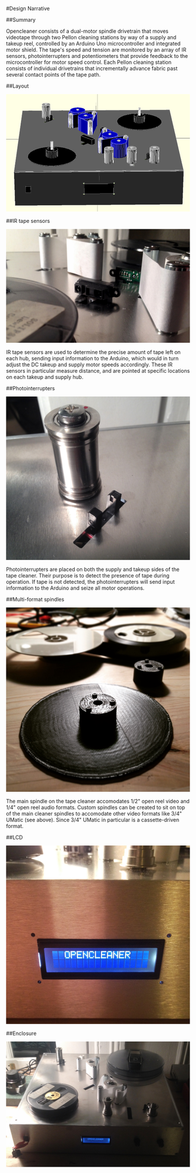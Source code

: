 #Design Narrative

##Summary

Opencleaner consists of a dual-motor spindle drivetrain that moves videotape through two Pellon cleaning stations by way of a supply and takeup reel, controlled by an Arduino Uno microcontroller and integrated motor shield. The tape's speed and tension are monitored by an array of IR sensors, photointerrupters and potentiometers that provide feedback to the microcontroller for motor speed control. Each Pellon cleaning station consists of individual drivetrains that incrementally advance fabric past several contact points of the tape path. 

##Layout

![OpenSCAD](https://github.com/epiil/open-cleaner/blob/master/photos/opencleaner_OpenSCAD_front.png)

##IR tape sensors

![IRsensor](https://github.com/epiil/open-cleaner/blob/master/photos/opencleaner_IR_sensors.jpg)

IR tape sensors are used to determine the precise amount of tape left on each hub, sending input information to the Arduino, which would in turn adjust the DC takeup and supply motor speeds accordingly. These IR sensors in particular measure distance, and are pointed at specific locations on each takeup and supply hub. 

##Photointerrupters

![Photointerrupter](https://github.com/epiil/open-cleaner/blob/master/photos/opencleaner_photointerrupter.jpg)

Photointerrupters are placed on both the supply and takeup sides of the tape cleaner. Their purpose is to detect the presence of tape during operation. If tape is not detected, the photointerrupters will send input information to the Arduino and seize all motor operations. 

##Multi-format spindles

![Spindles](https://github.com/epiil/open-cleaner/blob/master/photos/20150115_UMatic_spindletakeup.JPG)

The main spindle on the tape cleaner accomodates 1/2" open reel video and 1/4" open reel audio formats. Custom spindles can be created to sit on top of the main cleaner spindles to accomodate other video formats like 3/4" UMatic (see above). Since 3/4" UMatic in particular is a cassette-driven format. 

##LCD

![LCD](https://github.com/epiil/open-cleaner/blob/master/photos/opencleaner_LCD.jpg)

##Enclosure

![Enclosure](https://github.com/epiil/open-cleaner/blob/master/photos/opencleaner_enclosure.jpg)

